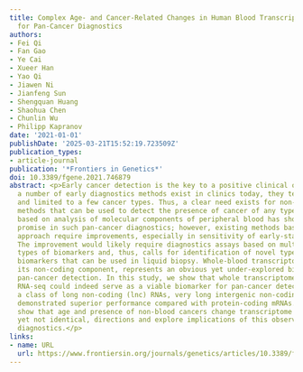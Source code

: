```yaml
---
title: Complex Age- and Cancer-Related Changes in Human Blood Transcriptome—Implications
  for Pan-Cancer Diagnostics
authors:
- Fei Qi
- Fan Gao
- Ye Cai
- Xueer Han
- Yao Qi
- Jiawen Ni
- Jianfeng Sun
- Shengquan Huang
- Shaohua Chen
- Chunlin Wu
- Philipp Kapranov
date: '2021-01-01'
publishDate: '2025-03-21T15:52:19.723509Z'
publication_types:
- article-journal
publication: '*Frontiers in Genetics*'
doi: 10.3389/fgene.2021.746879
abstract: <p>Early cancer detection is the key to a positive clinical outcome. While
  a number of early diagnostics methods exist in clinics today, they tend to be invasive
  and limited to a few cancer types. Thus, a clear need exists for non-invasive diagnostics
  methods that can be used to detect the presence of cancer of any type. Liquid biopsy
  based on analysis of molecular components of peripheral blood has shown significant
  promise in such pan-cancer diagnostics; however, existing methods based on this
  approach require improvements, especially in sensitivity of early-stage cancer detection.
  The improvement would likely require diagnostics assays based on multiple different
  types of biomarkers and, thus, calls for identification of novel types of cancer-related
  biomarkers that can be used in liquid biopsy. Whole-blood transcriptome, especially
  its non-coding component, represents an obvious yet under-explored biomarker for
  pan-cancer detection. In this study, we show that whole transcriptome analysis using
  RNA-seq could indeed serve as a viable biomarker for pan-cancer detection. Furthermore,
  a class of long non-coding (lnc) RNAs, very long intergenic non-coding (vlinc) RNAs,
  demonstrated superior performance compared with protein-coding mRNAs. Finally, we
  show that age and presence of non-blood cancers change transcriptome in similar,
  yet not identical, directions and explore implications of this observation for pan-cancer
  diagnostics.</p>
links:
- name: URL
  url: https://www.frontiersin.org/journals/genetics/articles/10.3389/fgene.2021.746879
---
```

